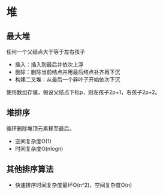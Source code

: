 # 堆

## 最大堆

任何一个父结点大于等于左右孩子

- 插入：插入到最后并依次上浮
- 删除：删除当前结点并用最后结点补齐再下沉
- 构建二叉堆：从最后一个非叶子开始依次下沉

使用数组存储，假设父结点下标p，则左孩子2p+1，右孩子2p+2。

## 堆排序

循环删除堆顶元素移至最后。

- 空间复杂度O(1)
- 时间复杂度O(nlogn)

## 其他排序算法

- 快速排序时间复杂度最坏O(n^2)，空间复杂度O(n)
